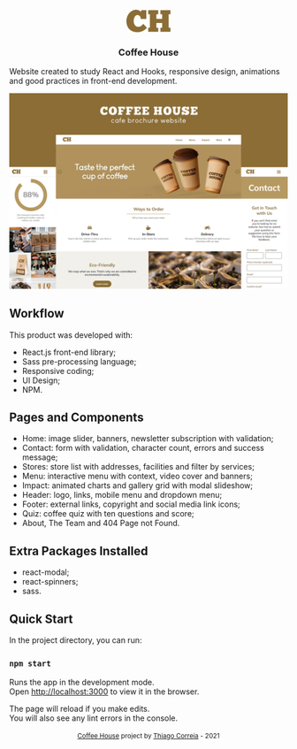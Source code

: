 
<p align="center">
  <img src="https://github.com/thiagocabralcorreia/coffeehouse-website/blob/main/src/assets/photos/ch-logo.png" width="80" />
</p>

<h3 align="center">
  Coffee House
</h3>

Website created to study React and Hooks, responsive design, animations and good practices in front-end development.


![alt text](https://github.com/thiagocabralcorreia/coffeehouse-website/blob/main/src/assets/photos/cover.png?raw=true)


## Workflow

This product was developed with:

- React.js front-end library;
- Sass pre-processing language;
- Responsive coding;
- UI Design;
- NPM.

## Pages and Components

- Home: image slider, banners, newsletter subscription with validation;
- Contact: form with validation, character count, errors and success message;
- Stores: store list with addresses, facilities and filter by services;
- Menu: interactive menu with context, video cover and banners;
- Impact: animated charts and gallery grid with modal slideshow;
- Header: logo, links, mobile menu and dropdown menu;
- Footer: external links, copyright and social media link icons;
- Quiz: coffee quiz with ten questions and score;
- About, The Team and 404 Page not Found.

## Extra Packages Installed

- react-modal;
- react-spinners;
- sass.

## Quick Start

In the project directory, you can run:

### `npm start`

Runs the app in the development mode.\
Open [http://localhost:3000](http://localhost:3000) to view it in the browser.

The page will reload if you make edits.\
You will also see any lint errors in the console.

<div align="center">
  <small><a href='https://coffeehouse-website-kohl.vercel.app//' target='_blank' rel='noreferrer'>Coffee House</a> project by <a href='https://www.linkedin.com/in/thiago-cabral-correia/' target='_blank' rel='noreferrer'>Thiago Correia</a> - 2021</small> 
</div>
